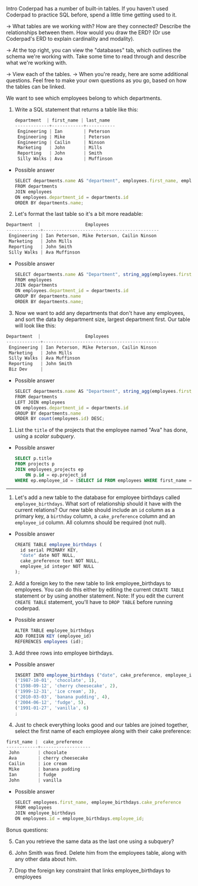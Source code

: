 Intro
Coderpad has a number of built-in tables. If you haven't used Coderpad to practice SQL before, spend a little time getting used to it.

→ What tables are we working with? How are they connected? Describe the relationships between them. How would you draw the ERD? (Or use Coderpad's ERD to explain cardinality and modality).

→ At the top right, you can view the "databases" tab, which outlines the schema we're working with. Take some time to read through and describe what we're working with.

→ View each of the tables. 
→ When you're ready, here are some additional questions. Feel free to make your own questions as you go, based on how the tables can be linked.

We want to see which employees belong to which departments. 

1. Write a SQL statement that returns a table like this:
    
    ```jsx
    department  | first_name | last_name 
    -------------+------------+-----------
     Engineering | Ian        | Peterson
     Engineering | Mike       | Peterson
     Engineering | Cailin     | Ninson
     Marketing   | John       | Mills
     Reporting   | John       | Smith
     Silly Walks | Ava        | Muffinson
    ```
    
- Possible answer
    
    ```jsx
    SELECT departments.name AS "department", employees.first_name, employees.last_name
    FROM departments
    JOIN employees
    ON employees.department_id = departments.id
    ORDER BY departments.name;
    ```
    

2. Let's format the last table so it's a bit more readable:

```jsx
Department  |                 Employees                  
-------------+--------------------------------------------
 Engineering | Ian Peterson, Mike Peterson, Cailin Ninson
 Marketing   | John Mills
 Reporting   | John Smith
 Silly Walks | Ava Muffinson
```

- Possible answer
    
    ```jsx
    SELECT departments.name AS "Department", string_agg(employees.first_name || ' ' || employees.last_name, ', ') AS "Employees"
    FROM employees
    JOIN departments
    ON employees.department_id = departments.id
    GROUP BY departments.name
    ORDER BY departments.name;
    ```
    

3. Now we want to add any departments that don't have any employees, and sort the data by department size, largest department first. Our table will look like this:

```jsx
Department  |                 Employees                  
-------------+--------------------------------------------
 Engineering | Ian Peterson, Mike Peterson, Cailin Ninson
 Marketing   | John Mills
 Silly Walks | Ava Muffinson
 Reporting   | John Smith
 Biz Dev     |
```

- Possible answer
    
    ```jsx
    SELECT departments.name AS "Department", string_agg(employees.first_name || ' ' || employees.last_name, ', ') AS "Employees"
    FROM departments
    LEFT JOIN employees
    ON employees.department_id = departments.id
    GROUP BY departments.name
    ORDER BY count(employees.id) DESC;
    ```
    
1. List the `title` of the projects that the employee named "Ava" has done, using a *scalar subquery*.
- Possible answer
    
    ```sql
    SELECT p.title 
    FROM projects p
    JOIN employees_projects ep 
    	ON p.id = ep.project_id
    WHERE ep.employee_id = (SELECT id FROM employees WHERE first_name = 'Ava')
    ```
    

_____

1. Let's add a new table to the database for employee birthdays called `employee_birthdays`. What sort of relationship should it have with the current relations? Our new table should include an `id` column as a primary key, a `birthday` column, a `cake_preference` column and an `employee_id` column. All columns should be required (not null).
- Possible answer
    
    ```jsx
    CREATE TABLE employee_birthdays (
      id serial PRIMARY KEY,
      "date" date NOT NULL,
      cake_preference text NOT NULL,
      employee_id integer NOT NULL
    );
    ```
    

2. Add a foreign key to the new table to link employee_birthdays to employees. You can do this either by editing the current `CREATE TABLE` statement or by using another statement. Note: If you edit the current `CREATE TABLE` statement, you'll have to `DROP TABLE` before running coderpad.

- Possible answer
    
    ```jsx
    ALTER TABLE employee_birthdays
    ADD FOREIGN KEY (employee_id) 
    REFERENCES employees (id);
    ```
    

3. Add three rows into employee birthdays.

- Possible answer
    
    ```jsx
    INSERT INTO employee_birthdays ("date", cake_preference, employee_id) VALUES
    ('1987-10-01', 'chocolate', 1),
    ('1598-09-12', 'cherry cheesecake', 2),
    ('1999-12-31', 'ice cream', 3),
    ('2010-03-03', 'banana pudding', 4),
    ('2004-06-12', 'fudge', 5),
    ('1991-01-27', 'vanilla', 6)
    ;
    ```
    

4. Just to check everything looks good and our tables are joined together, select the first name of each employee along with their cake preference:

```jsx
first_name |  cake_preference  
------------+-------------------
 John       | chocolate
 Ava        | cherry cheesecake
 Cailin     | ice cream
 Mike       | banana pudding
 Ian        | fudge
 John       | vanilla
```

- Possible answer
    
    ```jsx
    SELECT employees.first_name, employee_birthdays.cake_preference 
    FROM employees
    JOIN employee_birthdays
    ON employees.id = employee_birthdays.employee_id;
    ```
    

Bonus questions:

5. Can you retrieve the same data as the last one using a subquery? 

6. John Smith was fired. Delete him from the employees table, along with any other data about him.

7. Drop the foreign key constraint that links employee_birthdays to employees